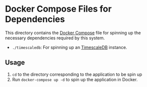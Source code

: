 # Docker Compose Files for Dependencies

This directory contains the [Docker Compose](https://docs.docker.com/compose/) file for spinning up the necessary dependencies required by this system.

- `./timescaledb`: For spinning up an [TimescaleDB](https://www.timescale.com/) instance.

## Usage

1. `cd` to the directory corresponding to the application to be spin up
2. Run `docker-compose up -d` to spin up the application in Docker.